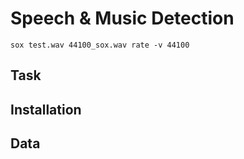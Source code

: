 # Speech & Music Detection

    sox test.wav 44100_sox.wav rate -v 44100

## Task

## Installation

## Data
